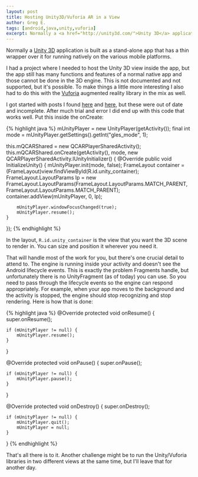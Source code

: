 ```yaml
---
layout: post
title: Hosting Unity3D/Vuforia AR in a View
author: Greg E.
tags: [android,java,unity,vuforia]
excerpt: Normally a <a href="http://unity3d.com/">Unity 3D</a> application is built as a stand-alone app that has a thin wrapper over it for running natively on the various mobile platforms.<br><br>I had a project where I needed to host the Unity 3D view inside the app, but the app still has many functions and features of a normal native app and those cannot be done in the 3D engine. This is not documented and not supported, but it's possible. To make things a little more interesting I also had to do this with the <a href="http://www.qualcomm.com/solutions/augmented-reality">Vuforia</a> augmented reality library in the mix as well.
---
```

Normally a <a href="http://unity3d.com/">Unity 3D</a> application is built as a stand-alone app that has a thin wrapper over it for running natively on the various mobile platforms.

I had a project where I needed to host the Unity 3D view inside the app, but the app still has many functions and features of a normal native app and those cannot be done in the 3D engine. This is not documented and not supported, but it's possible. To make things a little more interesting I also had to do this with the <a href="http://www.qualcomm.com/solutions/augmented-reality">Vuforia</a>&nbsp;augmented reality library in the mix as well.

I got started with posts I found <a href="https://developer.vuforia.com/forum/android/qcarunityplayer-subview">here</a> and <a href="http://forum.unity3d.com/threads/98315-Using-Unity-Android-In-a-Sub-View/page4">here</a>, but these were out of date and incomplete. After much trial and error I did end up with this code that works well. Put this inside the onCreate:

{% highlight java %}
mUnityPlayer = new UnityPlayer(getActivity());
final int mode = mUnityPlayer.getSettings().getInt("gles_mode", 1);
 
this.mQCARShared = new QCARPlayerSharedActivity();
this.mQCARShared.onCreate(getActivity(), mode, new QCARPlayerSharedActivity.IUnityInitializer() {
    @Override
    public void InitializeUnity() {
        mUnityPlayer.init(mode, false);
        FrameLayout container = (FrameLayout)view.findViewById(R.id.unity_container);
        FrameLayout.LayoutParams lp = new FrameLayout.LayoutParams(FrameLayout.LayoutParams.MATCH_PARENT, FrameLayout.LayoutParams.MATCH_PARENT);
        container.addView(mUnityPlayer, 0, lp);
 
        mUnityPlayer.windowFocusChanged(true);
        mUnityPlayer.resume();
    }
});
{% endhighlight %}

In the layout, <code>R.id.unity_container</code> is the view that you want the 3D scene to render in. You can size and position it wherever you need it.

That will handle most of the work for you, but there's one crucial detail to attend to. The engine is running inside your activity and doesn't see the Android lifecycle events. This is exactly the problem Fragments handle, but unfortunately there is no UnityFragment (as of today) you can use. So you need to pass through the lifecycle events so the engine can respond appropriately. For example, when your app moves to the background and the activity is stopped, the engine should stop recognizing and stop rendering. Here is how that is done:

{% highlight java %}
@Override
protected void onResume() {
    super.onResume();

    if (mUnityPlayer != null) {
        mUnityPlayer.resume();
    }
}

@Override
protected void onPause() {
    super.onPause();

    if (mUnityPlayer != null) {
        mUnityPlayer.pause();
    }
}

@Override
protected void onDestroy() {
    super.onDestroy();

    if (mUnityPlayer != null) {
        mUnityPlayer.quit();
        mUnityPlayer = null;
    }
}
{% endhighlight %}

That's all there is to it. Another challenge might be to run the Unity/Vuforia libraries in two different views at the same time, but I'll leave that for another day.
